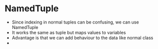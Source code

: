 # NamedTuple
* Since indexing in normal tuples can be confusing, we can use NamedTuple
* It works the same as tuple but maps values to variables
* Advantage is that we can add behaviour to the data like normal class 
* 